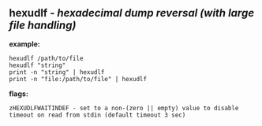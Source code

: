 ‎
=

## hexudlf - *hexadecimal dump reversal (with large file handling)*


**example:** 

    hexudlf /path/to/file
    hexudlf "string"
    print -n "string" | hexudlf
    print -n "file:/path/to/file" | hexudlf

**flags:**

    zHEXUDLFWAITINDEF - set to a non-(zero || empty) value to disable timeout on read from stdin (default timeout 3 sec)


